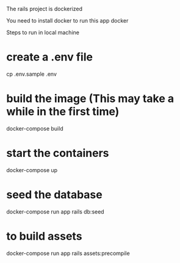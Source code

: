 The rails project is dockerized


You need to install docker to run this app docker

Steps to run in local machine

# create a .env file
cp .env.sample .env

# build the image (This may take a while in the first time)
docker-compose build

# start the containers
docker-compose up

# seed the database
docker-compose run app rails db:seed

# to build assets
docker-compose run app rails assets:precompile
